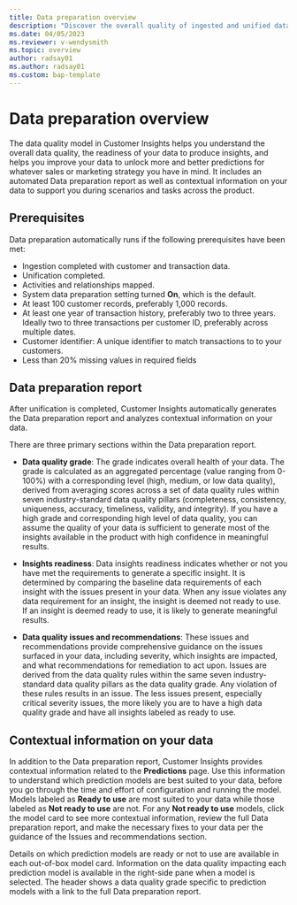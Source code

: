 ```yaml
---
title: Data preparation overview
description: "Discover the overall quality of ingested and unified data and if it can generate predictions."
ms.date: 04/05/2023
ms.reviewer: v-wendysmith
ms.topic: overview
author: radsay01
ms.author: radsay01
ms.custom: bap-template
---
```


# Data preparation overview

The data quality model in Customer Insights helps you understand the overall data quality, the readiness of your data to produce insights, and helps you improve your data to unlock more and better predictions for whatever sales or marketing strategy you have in mind. It includes an automated Data preparation report as well as contextual information on your data to support you during scenarios and tasks across the product.

## Prerequisites

Data preparation automatically runs if the following prerequisites have been met:

- Ingestion completed with customer and transaction data.
- Unification completed.
- Activities and relationships mapped.
- System data preparation setting turned **On**, which is the default.
- At least 100 customer records, preferably 1,000 records.
- At least one year of transaction history, preferably two to three years. Ideally two to three transactions per customer ID, preferably across multiple dates.
- Customer identifier: A unique identifier to match transactions to to your customers.
- Less than 20% missing values in required fields

## Data preparation report

After unification is completed, Customer Insights automatically generates the Data preparation report and analyzes contextual information on your data.

There are three primary sections within the Data preparation report.

- **Data quality grade**: The grade indicates overall health of your data. The grade is calculated as an aggregated percentage (value ranging from 0-100%) with a corresponding level (high, medium, or low data quality), derived from averaging scores across a set of data quality rules within seven industry-standard data quality pillars (completeness, consistency, uniqueness, accuracy, timeliness, validity, and integrity). If you have a high grade and corresponding high level of data quality, you can assume the quality of your data is sufficient to generate most of the insights available in the product with high confidence in meaningful results.

- **Insights readiness**: Data insights readiness indicates whether or not you have met the requirements to generate a specific insight. It is determined by comparing the baseline data requirements of each insight with the issues present in your data. When any issue violates any data requirement for an insight, the insight is deemed not ready to use. If an insight is deemed ready to use, it is likely to generate meaningful results.

- **Data quality issues and recommendations**: These issues and recommendations provide comprehensive guidance on the issues surfaced in your data, including severity, which insights are impacted, and what recommendations for remediation to act upon. Issues are derived from the data quality rules within the same seven industry-standard data quality pillars as the data quality grade. Any violation of these rules results in an issue. The less issues present, especially critical severity issues, the more likely you are to have a high data quality grade and have all insights labeled as ready to use.

## Contextual information on your data

In addition to the Data preparation report, Customer Insights provides contextual information related to the **Predictions** page. Use this information to understand which prediction models are best suited to your data, before you go through the time and effort of configuration and running the model. Models labeled as **Ready to use** are most suited to your data while those labeled as **Not ready to use** are not. For any **Not ready to use** models, click the model card to see more contextual information, review the full Data preparation report, and make the necessary fixes to your data per the guidance of the Issues and recommendations section.

Details on which prediction models are ready or not to use are available in each out-of-box model card. Information on the data quality impacting each prediction model is available in the right-side pane when a model is selected. The header shows a data quality grade specific to prediction models with a link to the full Data preparation report.

